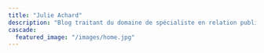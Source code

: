 ```yaml
---
title: "Julie Achard"
description: "Blog traitant du domaine de spécialiste en relation publique"
cascade:
  featured_image: "/images/home.jpg"
---
```

